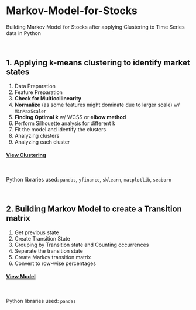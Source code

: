 # Markov-Model-for-Stocks
Building Markov Model for Stocks after applying Clustering to Time Series data in Python

<br/>

## 1. Applying k-means clustering to identify market states
1. Data Preparation
2. Feature Preparation
3. **Check for Multicollinearity**
4. **Normalize** (as some features might dominate due to larger scale) w/ `MinMaxScaler`
5. **Finding Optimal k** w/ WCSS or **elbow method**
6. Perform Silhouette analysis for different k
7. Fit the model and identify the clusters
8. Analyzing clusters
9. Analyzing each cluster


#### [View Clustering](https://github.com/s1dewalker/Markov-Model-for-Stocks/blob/main/py_files/MarkovModel1_Clustering.ipynb)
<br/>

Python libraries used: `pandas`, `yfinance`, `sklearn`, `matplotlib`, `seaborn`

<br/>

## 2. Building Markov Model to create a Transition matrix
1. Get previous state
2. Create Transition State
3. Grouping by Transition state and Counting occurrences
4. Separate the transition state
5. Create Markov transition matrix 
6. Convert to row-wise percentages


#### [View Model](https://github.com/s1dewalker/Markov-Model-for-Stocks/blob/main/py_files/MarkovModel2-Building_MarkovModel.ipynb)
<br/>

Python libraries used: `pandas`
